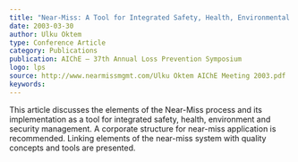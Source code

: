 ```yaml
---
title: "Near-Miss: A Tool for Integrated Safety, Health, Environmental and Security Management"
date: 2003-03-30
author: Ulku Oktem
type: Conference Article
category: Publications
publication: AIChE – 37th Annual Loss Prevention Symposium
logo: lps
source: http://www.nearmissmgmt.com/Ulku Oktem AIChE Meeting 2003.pdf
keywords:
---
```


This article discusses the elements of the Near-Miss process and its implementation as a tool for integrated safety, health, environment and security management. A corporate structure for near-miss application is recommended. Linking elements of the near-miss system with
quality concepts and tools are presented. 

